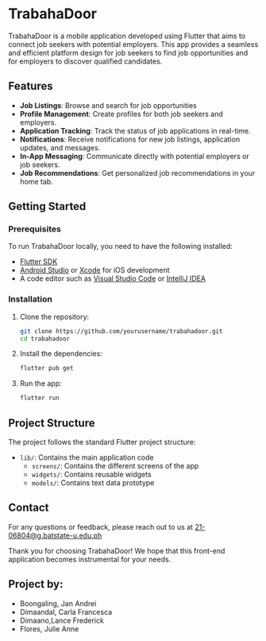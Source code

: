 # TrabahaDoor

TrabahaDoor is a mobile application developed using Flutter that aims to connect job seekers with potential employers. This app provides a seamless and efficient platform design for job seekers to find job opportunities and for employers to discover qualified candidates.

## Features

- **Job Listings**: Browse and search for job opportunities
- **Profile Management**: Create profiles for both job seekers and employers.
- **Application Tracking**: Track the status of job applications in real-time.
- **Notifications**: Receive notifications for new job listings, application updates, and messages.
- **In-App Messaging**: Communicate directly with potential employers or job seekers.
- **Job Recommendations**: Get personalized job recommendations in your home tab.

## Getting Started

### Prerequisites

To run TrabahaDoor locally, you need to have the following installed:

- [Flutter SDK](https://flutter.dev/docs/get-started/install)
- [Android Studio](https://developer.android.com/studio) or [Xcode](https://developer.apple.com/xcode/) for iOS development
- A code editor such as [Visual Studio Code](https://code.visualstudio.com/) or [IntelliJ IDEA](https://www.jetbrains.com/idea/)

### Installation

1. Clone the repository:

    ```bash
    git clone https://github.com/yourusername/trabahadoor.git
    cd trabahadoor
    ```

2. Install the dependencies:

    ```bash
    flutter pub get
    ```

3. Run the app:

    ```bash
    flutter run
    ```

## Project Structure

The project follows the standard Flutter project structure:

- `lib/`: Contains the main application code
  - `screens/`: Contains the different screens of the app
  - `widgets/`: Contains reusable widgets
  - `models/`: Contains text data prototype


## Contact

For any questions or feedback, please reach out to us at 21-06804@g.batstate-u.edu.ph

Thank you for choosing TrabahaDoor! We hope that this front-end application becomes instrumental for your needs.

## Project by:
- Boongaling, Jan Andrei
- Dimaandal, Carla Francesca
- Dimaano,Lance Frederick
- Flores, Julie Anne
